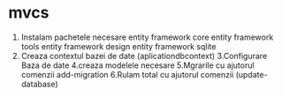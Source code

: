 # mvcs
1. Instalam pachetele necesare
	entity framework core
	entity framework tools
	entity framework design
	entity framework sqlite
2. Creaza contextul bazei de date (aplicationdbcontext)
3.Configurare Baza de date
4.creaza modelele necesare
5.Mgrarile cu ajutorul comenzii add-migration <migration-name>
6.Rulam total cu ajutorul comenzii (update-database)

